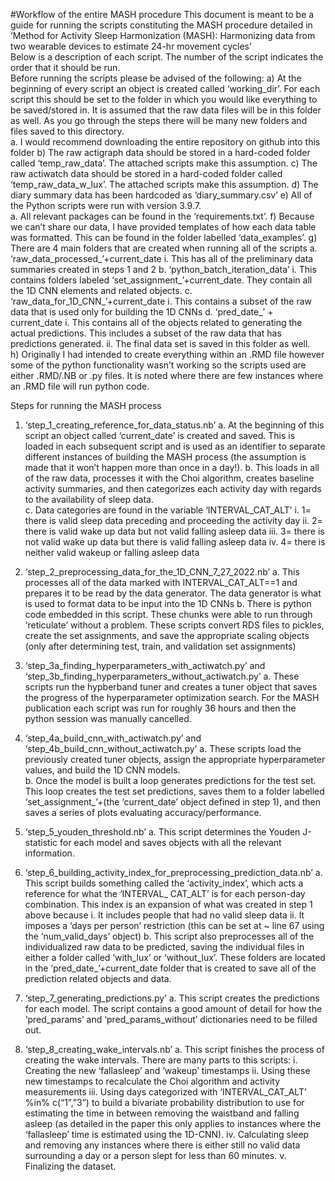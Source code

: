 #Workflow of the entire MASH procedure
This document is meant to be a guide for running the scripts constituting the MASH procedure detailed in ‘Method for Activity Sleep Harmonization (MASH): Harmonizing data from two wearable devices to estimate 24-hr movement cycles’  
Below is a description of each script.  The number of the script indicates the order that it should be run.  
Before running the scripts please be advised of the following:
a)	At the beginning of every script an object is created called ‘working_dir’.  For each script this should be set to the folder in which you would like everything to be saved/stored in.  It is assumed that the raw data files will be in this folder as well.  As you go through the steps there will be many new folders and files saved to this directory.  
a.	I would recommend downloading the entire repository on github into this folder
b)	The raw actigraph data should be stored in a hard-coded folder called ‘temp_raw_data’.  The attached scripts make this assumption.
c)	The raw actiwatch data should be stored in a hard-coded folder called ‘temp_raw_data_w_lux’.  The attached scripts make this assumption. 
d)	The diary summary data has been hardcoded as ‘diary_summary.csv’
e)	All of the Python scripts were run with version 3.9.7.  
a.	All relevant packages can be found in the ‘requirements.txt’. 
f)	Because we can’t share our data, I have provided templates of how each data table was formatted.  This can be found in the folder labelled ‘data_examples’.
g)	There are 4 main folders that are created when running all of the scripts
a.	‘raw_data_processed_’+current_date
i.	This has all of the preliminary data summaries created in steps 1 and 2
b.	‘python_batch_iteration_data’
i.	This contains folders labeled ‘set_assignment_’+current_date.  They contain all the 1D CNN elements and related objects.
c.	‘raw_data_for_1D_CNN_’+current_date
i.	This contains a subset of the raw data that is used only for building the 1D CNNs
d.	‘pred_date_’ + current_date
i.	This contains all of the objects related to generating the actual predictions.  This includes a subset of the raw data that has predictions generated. 
ii.	The final data set is saved in this folder as well.  
h)	Originally I had intended to create everything within an .RMD file however some of the python functionality wasn’t working so the scripts used are either .RMD/.NB or .py files.  It is noted where there are few instances where an .RMD file will run python code.  




Steps for running the MASH process
1)	 ‘step_1_creating_reference_for_data_status.nb’
a.	At the beginning of this script an object called ‘current_date’ is created and saved.  This is loaded in each subsequent script and is used as an identifier to separate different instances of building the MASH process (the assumption is made that it won’t happen more than once in a day!). 
b.	This loads in all of the raw data, processes it with the Choi algorithm, creates baseline activity summaries, and then categorizes each activity day with regards to the availability of sleep data.  
c.	Data categories are found in the variable ‘INTERVAL_CAT_ALT’
i.	1= there is valid sleep data preceding and proceeding the activity day
ii.	2= there is valid wake up data but not valid falling asleep data
iii.	3= there is not valid wake up data but there is valid falling asleep data
iv.	4= there is neither valid wakeup or falling asleep data

2)	‘step_2_preprocessing_data_for_the_1D_CNN_7_27_2022.nb’
a.	This processes all of the data marked with INTERVAL_CAT_ALT==1 and prepares it to be read by the data generator.  The data generator is what is used to format data to be input into the 1D CNNs
b.	There is python code embedded in this script.  These chunks were able to run through ‘reticulate’ without a problem.  These scripts convert RDS files to pickles, create the set assignments, and save the appropriate scaling objects (only after determining test, train, and validation set assignments)

3)	‘step_3a_finding_hyperparameters_with_actiwatch.py’ and ‘step_3b_finding_hyperparameters_without_actiwatch.py’
a.	These scripts run the hypberband tuner and creates a tuner object that saves the progress of the hyperparameter optimization search.  For the MASH publication each script was run for roughly 36 hours and then the python session was manually cancelled.  

4)	‘step_4a_build_cnn_with_actiwatch.py’ and ‘step_4b_build_cnn_without_actiwatch.py’
a.	These scripts load the previously created tuner objects, assign the appropriate hyperparameter values, and build the 1D CNN models.  
b.	Once the model is built a loop generates predictions for the test set.  This loop creates the test set predictions, saves them to a folder labelled ‘set_assignment_’+(the ‘current_date’ object defined in step 1), and then saves a series of plots evaluating accuracy/performance. 
 
5)	‘step_5_youden_threshold.nb’
a.	This script determines the Youden J-statistic for each model and saves objects with all the relevant information.

6)	‘step_6_building_activity_index_for_preprocessing_prediction_data.nb’
a.	This script builds something called the ‘activity_index’, which acts a reference for what the ‘INTERVAL_ CAT_ALT’ is for each person-day combination.  This index is an expansion of what was created in step 1 above because
i.	It includes people that had no valid sleep data
ii.	It imposes a ‘days per person’ restriction (this can be set at ~ line 67 using the ‘num_valid_days’ object)
b.	This script also preprocesses all of the individualized raw data to be predicted, saving the individual files in either a folder called ‘with_lux’ or ‘without_lux’.  These folders are located in the ‘pred_date_’+current_date folder that is created to save all of the prediction related objects and data. 

7)	‘step_7_generating_predictions.py’
a.	This script creates the predictions for each model.  The script contains a good amount of detail for how the ‘pred_params’ and ‘pred_params_without’ dictionaries need to be filled out.  

8)	‘step_8_creating_wake_intervals.nb’
a.	This script finishes the process of creating the wake intervals.  There are many parts to this scripts:
i.	Creating the new ‘fallasleep’ and ‘wakeup’ timestamps
ii.	Using these new timestamps to recalculate the Choi algorithm and activity measurements 
iii.	Using days categorized with ‘INTERVAL_CAT_ALT’ %in% c(“1”,”3”) to  build a bivariate probability distribution to use for estimating the time in between removing the waistband and falling asleep (as detailed in the paper this only applies to instances where the ‘fallasleep’ time is estimated using the 1D-CNN).
iv.	Calculating sleep and removing any instances where there is either still no valid data surrounding a day or a person slept for less than 60 minutes.
v.	Finalizing the dataset.  


